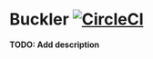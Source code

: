 # Buckler [![CircleCI](https://circleci.com/gh/BucklerBot/buckler/tree/master.svg?style=shield)](https://circleci.com/gh/BucklerBot/buckler/tree/master)

**TODO: Add description**

